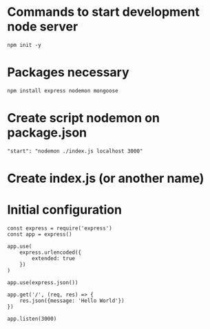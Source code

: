 # Commands to start development node server
```
npm init -y

```
# Packages necessary 
```
npm install express nodemon mongoose

```
# Create script nodemon on package.json
```
"start": "nodemon ./index.js localhost 3000"
```
# Create index.js (or another name)

# Initial configuration
```
const express = require('express')
const app = express()

app.use(
    express.urlencoded({
        extended: true
    })
)

app.use(express.json())

app.get('/', (req, res) => {
    res.json({message: 'Hello World'})
})

app.listen(3000)
```